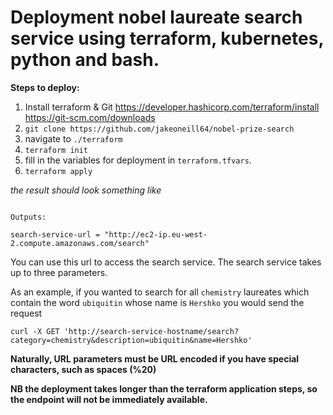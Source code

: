 # Deployment nobel laureate search service using terraform, kubernetes, python and bash.

__Steps to deploy:__

1. Install terraform & Git https://developer.hashicorp.com/terraform/install https://git-scm.com/downloads
2. `git clone https://github.com/jakeoneill64/nobel-prize-search`
3. navigate to `./terraform`
4. `terraform init`
5. fill in the variables for deployment in `terraform.tfvars`.
6. `terraform apply`

_the result should look something like_

```Apply complete! Resources: 2 added, 0 changed, 0 destroyed.

Outputs:

search-service-url = "http://ec2-ip.eu-west-2.compute.amazonaws.com/search"
```

You can use this url to access the search service. The search service takes up to three parameters.

As an example, if you wanted to search for all `chemistry` laureates which contain the word `ubiquitin` whose name is `Hershko` you would send the request

`curl -X GET 'http://search-service-hostname/search?category=chemistry&description=ubiquitin&name=Hershko'`

__Naturally, URL parameters must be URL encoded if you have special characters, such as spaces (%20)__


__NB the deployment takes longer than the terraform application steps, so the endpoint will not be immediately available.__